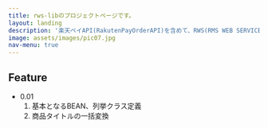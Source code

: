 ```yaml
---
title: rws-libのプロジェクトページです。
layout: landing
description: '楽天ペイAPI(RakutenPayOrderAPI)を含めて、RWS(RMS WEB SERVICE)の通信データをGroovy/Javaから扱いしやすいためのライブラリーです'
image: assets/images/pic07.jpg
nav-menu: true
---
```


## Feature
<ul>
<li>0.01
  <ol>
    <li>基本となるBEAN、列挙クラス定義</li>
    <li>商品タイトルの一括変換</li>
  </ol>
</li>
</ul>
